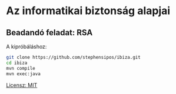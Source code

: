 # Az informatikai biztonság alapjai
## Beadandó feladat: RSA

A kipróbáláshoz:

```bash
git clone https://github.com/stephensipos/ibiza.git
cd ibiza
mvn compile
mvn exec:java
```

[Licensz: MIT](LICENSE.txt)